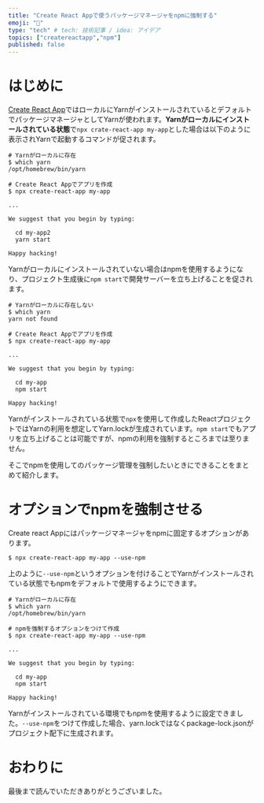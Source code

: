 ```yaml
---
title: "Create React Appで使うパッケージマネージャをnpmに強制する"
emoji: "💼"
type: "tech" # tech: 技術記事 / idea: アイデア
topics: ["createreactapp","npm"]
published: false
---
```


# はじめに

[Create React App](https://create-react-app.dev/)ではローカルにYarnがインストールされているとデフォルトでパッケージマネージャとしてYarnが使われます。**Yarnがローカルにインストールされている状態**で`npx crate-react-app my-app`とした場合は以下のように表示されYarnで起動するコマンドが促されます。

```shell
# Yarnがローカルに存在
$ which yarn
/opt/homebrew/bin/yarn

# Create React Appでアプリを作成
$ npx create-react-app my-app

...

We suggest that you begin by typing:

  cd my-app2
  yarn start

Happy hacking!
```

Yarnがローカルにインストールされていない場合はnpmを使用するようになり、プロジェクト生成後に`npm start`で開発サーバーを立ち上げることを促されます。

```shell
# Yarnがローカルに存在しない
$ which yarn
yarn not found

# Create React Appでアプリを作成
$ npx create-react-app my-app

...

We suggest that you begin by typing:

  cd my-app
  npm start

Happy hacking!
```

Yarnがインストールされている状態で`npx`を使用して作成したReactプロジェクトではYarnの利用を想定してYarn.lockが生成されています。`npm start`でもアプリを立ち上げることは可能ですが、npmの利用を強制するところまでは至りません。

そこでnpmを使用してのパッケージ管理を強制したいときにできることをまとめて紹介します。

# オプションでnpmを強制させる

Create react Appにはパッケージマネージャをnpmに固定するオプションがあります。

```shell
$ npx create-react-app my-app --use-npm
```

上のように`--use-npm`というオプションを付けることでYarnがインストールされている状態でもnpmをデフォルトで使用するようにできます。

```shell
# Yarnがローカルに存在
$ which yarn
/opt/homebrew/bin/yarn

# npmを強制するオプションをつけて作成
$ npx create-react-app my-app --use-npm

...

We suggest that you begin by typing:

  cd my-app
  npm start

Happy hacking!

```

Yarnがインストールされている環境でもnpmを使用するように設定できました。`--use-npm`をつけて作成した場合、yarn.lockではなくpackage-lock.jsonがプロジェクト配下に生成されます。
# おわりに

最後まで読んでいただきありがとうございました。